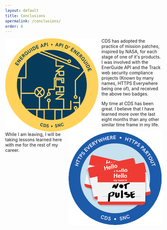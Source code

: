 ```yaml
---
layout: default
title: Conclusions
opermalink: /conclusions/
order: 6
---
```


<img src="assets/img/High-res-NRCAN-sticker-8.png" width="300" style="float: left; margin-right: 10px">
<img src="assets/img/old-https-8.png" width="300" style="float: right; margin-left: 10px">

CDS has adopted the practice of mission patches, inspired by NASA, for each stage of one of it's products. I was involved with the EnerGuide API and the Track web security compliance projects (Known by many names, HTTPS Everywhere being one of), and received the above two badges.

My time at CDS has been great. I believe that I have learned more over the last eight months than any other similar time frame in my life. While I am leaving, I will be taking lessons learned here with me for the rest of my career.
